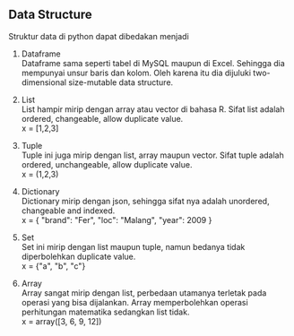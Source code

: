## Data Structure

Struktur data di python dapat dibedakan menjadi

1. Dataframe <br/>
Dataframe sama seperti tabel di MySQL maupun di Excel. Sehingga dia mempunyai unsur baris dan kolom. Oleh karena itu dia dijuluki two-dimensional size-mutable data structure.

2. List <br/>
List hampir mirip dengan array atau vector di bahasa R. Sifat list adalah ordered, changeable, allow duplicate value. <br/>
x = [1,2,3]

3. Tuple <br/>
Tuple ini juga mirip dengan list, array maupun vector. Sifat tuple adalah ordered, unchangeable, allow duplicate value. <br/>
x = (1,2,3)

4. Dictionary <br/>
Dictionary mirip dengan json, sehingga sifat nya adalah unordered, changeable and indexed. <br/>
x = { "brand": "Fer", "loc": "Malang", "year": 2009 }

5. Set <br/>
Set ini mirip dengan list maupun tuple, namun bedanya tidak diperbolehkan duplicate value. <br/>
x = {"a", "b", "c"}

6. Array <br/>
Array sangat mirip dengan list, perbedaan utamanya terletak pada operasi yang bisa dijalankan. Array memperbolehkan operasi perhitungan matematika sedangkan list tidak. <br/>
x = array([3, 6, 9, 12])
